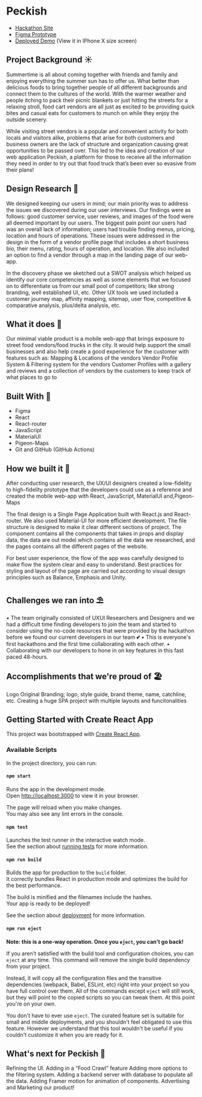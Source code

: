 # Peckish

- [Hackathon Site](https://www.freyhacks.tech/)
- [Figma Prototype](https://www.figma.com/proto/QPVJhFRFOe6qEbGdn7UMuV/Peckish-Prototype?page-id=32%3A2722&node-id=42%3A3322&viewport=704%2C668%2C0.22&scaling=scale-down&starting-point-node-id=42%3A3322&show-proto-sidebar=1)
- [Deployed Demo]() (View it in IPhone X size screen)
## Project Background ☀️

Summertime is all about coming together with friends and family and enjoying everything the summer sun has to offer us. What better than delicious foods to bring together people of all different backgrounds and connect them to the cultures of the world. With the warmer weather and people itching to pack their picnic blankets or just hitting the streets for a relaxing stroll, food cart vendors are all just as excited to be providing quick bites and casual eats for customers to munch on while they enjoy the outside scenery. 

While visiting street vendors is a popular and convenient activity for both locals and visitors alike, problems that arise for both customers and business owners are the lack of structure and organization causing great opportunities to be passed over. This led to the idea and creation of our web application Peckish, a platform for those to receive all the information they need in order to try out that food truck that’s been ever so evasive from their plans!

## Design Research 🔎

We designed keeping our users in mind; our main priority was to address the issues we discovered during our user interviews. Our findings were as follows: good customer service, user reviews, and images of the food were all deemed important by our users. The biggest pain point our users had was an overall lack of information; users had trouble finding menus, pricing, location and hours of operations. These issues were addressed in the design in the form of a vendor profile page that includes a short business bio, their menu, rating, hours of operation, and location. We also included an option to find a vendor through a map in the landing page of our web-app. 

In the discovery phase we sketched out a SWOT analysis which helped us identify our core competencies as well as some elements that we focused on to differentiate us from our small pool of competitors; like strong branding, well established UI, etc. Other UX tools we used included a customer journey map, affinity mapping, sitemap, user flow, competitive & comparative analysis, plus/delta analysis, etc. 

## What it does 🚚

Our minimal viable product is a mobile web-app that brings exposure to street food vendors/food trucks in the city. It would help support the small businesses and also help create a good experience for the customer with features such as: 
Mapping & Locations of the vendors 
Vendor Profile System & Filtering system for the vendors 
Customer Profiles with a gallery and reviews and a collection of vendors by the customers to keep track of what places to go to

## Built With 🎢

- Figma 
- React
- React-router
- JavaScript
- MaterialUI 
- Pigeon-Maps
- Git and GitHub (GitHub Actions)

## How we built it 🍉

After conducting user research, the UX/UI designers created a low-fidelity to high-fidelity prototype that the developers could use as a reference and created the mobile web-app with React, JavaScript, MaterialUI and,Pigeon-Maps 

The final design is a Single Page Application built with React.js and React-router. We also used Material-UI for more efficient development. The file structure is designed to make it clear different sections of project. The component contains all the components that takes in props and display data, the data are out model which contains all the data we researched, and the pages contains all the different pages of the website.

For best user experience, the flow of the app was carefully designed to make flow the system clear and easy to understand. Best practices for styling and layout of the page are carried out according to visual design principles such as Balance, Emphasis and Unity.

## Challenges we ran into ⛱

• The team originally consisted of UXUI Researchers and Designers and we had a difficult time finding developers to join the team and started to consider using the no-code resources that were provided by the hackathon before we found our current developers in our team 💕
• This is everyone's first hackathons and the first time collaborating with each other.
• Collaborating with our developers to hone in on key features in this fast paced 48-hours.

## Accomplishments that we're proud of 🏖

Logo
Original Branding; logo, style guide, brand theme, name, catchline, etc. 
Creating a huge SPA project with multiple layouts and funcitonalities

## Getting Started with Create React App

This project was bootstrapped with [Create React App](https://github.com/facebook/create-react-app).

### Available Scripts

In the project directory, you can run:

#### `npm start`

Runs the app in the development mode.\
Open [http://localhost:3000](http://localhost:3000) to view it in your browser.

The page will reload when you make changes.\
You may also see any lint errors in the console.

#### `npm test`

Launches the test runner in the interactive watch mode.\
See the section about [running tests](https://facebook.github.io/create-react-app/docs/running-tests) for more information.

#### `npm run build`

Builds the app for production to the `build` folder.\
It correctly bundles React in production mode and optimizes the build for the best performance.

The build is minified and the filenames include the hashes.\
Your app is ready to be deployed!

See the section about [deployment](https://facebook.github.io/create-react-app/docs/deployment) for more information.

#### `npm run eject`

**Note: this is a one-way operation. Once you `eject`, you can't go back!**

If you aren't satisfied with the build tool and configuration choices, you can `eject` at any time. This command will remove the single build dependency from your project.

Instead, it will copy all the configuration files and the transitive dependencies (webpack, Babel, ESLint, etc) right into your project so you have full control over them. All of the commands except `eject` will still work, but they will point to the copied scripts so you can tweak them. At this point you're on your own.

You don't have to ever use `eject`. The curated feature set is suitable for small and middle deployments, and you shouldn't feel obligated to use this feature. However we understand that this tool wouldn't be useful if you couldn't customize it when you are ready for it.

## What's next for Peckish 🗽

Refining the UI.
Adding in a “Food Crawl” feature
Adding more options to the filtering system.
Adding a backend server with database to populate all the data.
Adding Framer motion for animation of components.
Advertising and Marketing our product!

